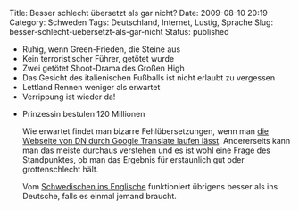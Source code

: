 Title: Besser schlecht übersetzt als gar nicht?
Date: 2009-08-10 20:19
Category: Schweden
Tags: Deutschland, Internet, Lustig, Sprache
Slug: besser-schlecht-uebersetzt-als-gar-nicht
Status: published

-   Ruhig, wenn Green-Frieden, die Steine aus
-   Kein terroristischer Führer, getötet wurde
-   Zwei getötet Shoot-Drama des Großen High
-   Das Gesicht des italienischen Fußballs ist nicht erlaubt zu
    vergessen
-   Lettland Rennen weniger als erwartet
-   Verrippung ist wieder da!

<ul>
<li>
Prinzessin bestulen 120 Millionen

Wie erwartet findet man bizarre Fehlübersetzungen, wenn man [die
Webseite von DN durch Google Translate laufen
lässt](http://translate.google.com/translate?hl=de&sl=sv&tl=de&u=http://www.dn.se).
Andererseits kann man das meiste durchaus verstehen und es ist wohl eine
Frage des Standpunktes, ob man das Ergebnis für erstaunlich gut oder
grottenschlecht hält.

Vom [Schwedischen ins
Englische](http://translate.google.com/translate?hl=de&sl=sv&tl=en&u=http://www.dn.se/)
funktioniert übrigens besser als ins Deutsche, falls es einmal jemand
braucht.

